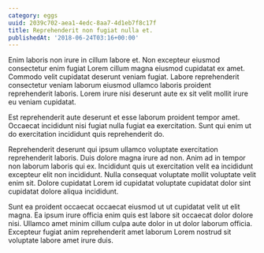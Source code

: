 ```yaml
---
category: eggs
uuid: 2039c702-aea1-4edc-8aa7-4d1eb7f8c17f
title: Reprehenderit non fugiat nulla et.
publishedAt: '2018-06-24T03:16+00:00'
---
```


Enim laboris non irure in cillum labore et. Non excepteur eiusmod consectetur enim fugiat Lorem cillum magna eiusmod cupidatat ex amet. Commodo velit cupidatat deserunt veniam fugiat. Labore reprehenderit consectetur veniam laborum eiusmod ullamco laboris proident reprehenderit laboris. Lorem irure nisi deserunt aute ex sit velit mollit irure eu veniam cupidatat.

Est reprehenderit aute deserunt et esse laborum proident tempor amet. Occaecat incididunt nisi fugiat nulla fugiat ea exercitation. Sunt qui enim ut do exercitation incididunt quis reprehenderit do.

Reprehenderit deserunt qui ipsum ullamco voluptate exercitation reprehenderit laboris. Duis dolore magna irure ad non. Anim ad in tempor non laborum laboris qui ex. Incididunt quis ut exercitation velit ea incididunt excepteur elit non incididunt. Nulla consequat voluptate mollit voluptate velit enim sit. Dolore cupidatat Lorem id cupidatat voluptate cupidatat dolor sint cupidatat dolore aliqua incididunt.

Sunt ea proident occaecat occaecat eiusmod ut ut cupidatat velit ut elit magna. Ea ipsum irure officia enim quis est labore sit occaecat dolor dolore nisi. Ullamco amet minim cillum culpa aute dolor in ut dolor laborum officia. Excepteur fugiat anim reprehenderit amet laborum Lorem nostrud sit voluptate labore amet irure duis.

